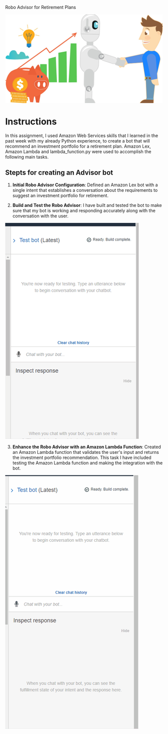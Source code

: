Robo Advisor for Retirement Plans

![Robo](https://github.com/amanafzali/Bootcamp_AWS/blob/main/Images/Robo-Advisor1.jpg?raw=true)

# Instructions

In this assignment, I used Amazon Web Services skills that I learned in the past week with my already  Python experience, to create a bot that will recommend an investment portfolio for a retirement plan. Amazon Lex, Amazon Lambda and lambda_function.py were used to accomplish the following main tasks.


## Stepts for creating an Advisor bot

1. **Initial Robo Advisor Configuration**: 
Defined an Amazon Lex bot with a single intent that establishes a conversation about the requirements to suggest an investment portfolio for retirement.

2. **Build and Test the Robo Advisor**: I have built and tested the bot to make sure that my bot is working and responding accurately along with the conversation with the user.

![tes_1](https://github.com/amanafzali/Bootcamp_AWS/blob/main/Robo_test_1.gif?raw=true)


3. **Enhance the Robo Advisor with an Amazon Lambda Function**: Created an Amazon Lambda function that validates the user's input and returns the investment portfolio recommendation. This task I have included testing the Amazon Lambda function and making the integration with the bot.


![tes_1](https://github.com/amanafzali/Bootcamp_AWS/blob/main/Robo_test_2.gif?raw=true)
